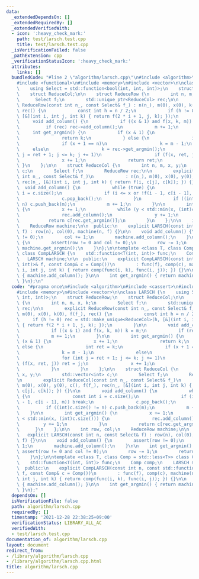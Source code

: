 ```yaml
---
data:
  _extendedDependsOn: []
  _extendedRequiredBy: []
  _extendedVerifiedWith:
  - icon: ':heavy_check_mark:'
    path: test/larsch.test.cpp
    title: test/larsch.test.cpp
  _isVerificationFailed: false
  _pathExtension: cpp
  _verificationStatusIcon: ':heavy_check_mark:'
  attributes:
    links: []
  bundledCode: "#line 2 \"algorithm/larsch.cpp\"\n#include <algorithm>\n#include <cassert>\n\
    #include <functional>\n#include <memory>\n#include <vector>\n\nclass LARSCH {\n\
    \    using Select = std::function<bool(int, int, int)>;\n    struct ReduceRow;\n\
    \    struct ReduceCol;\n\n    struct ReduceRow {\n        int n, m, x, k;\n  \
    \      Select f;\n        std::unique_ptr<ReduceCol> rec;\n\n        explicit\
    \ ReduceRow(const int n_, const Select& f_) : n(n_), m(0), x(0), k(0), f(f_),\
    \ rec() {\n            const int h = n / 2;\n            if (h != 0) rec = std::make_unique<ReduceCol>(h,\
    \ [&](int i, int j, int k) { return f(2 * i + 1, j, k); });\n        }\n\n   \
    \     void add_column() {\n            if ((x & 1) and f(x, k, m)) k = m;\n  \
    \          if (rec) rec->add_column();\n            m += 1;\n        }\n\n   \
    \     int get_argmin() {\n            if (x & 1) {\n                x += 1;\n\
    \                return k;\n            } else {\n                int ret = k;\n\
    \                if (x + 1 == n)\n                    k = m - 1;\n           \
    \     else\n                    k = rec->get_argmin();\n                for (int\
    \ j = ret + 1; j <= k; j += 1)\n                    if (f(x, ret, j)) ret = j;\n\
    \                x += 1;\n                return ret;\n            }\n       \
    \ }\n    };\n\n    struct ReduceCol {\n        int n, m, x, y;\n        std::vector<int>\
    \ c;\n        Select f;\n        ReduceRow rec;\n\n        explicit ReduceCol(const\
    \ int n_, const Select& f_)\n            : n(n_), m(0), x(0), y(0), c(), f(f_),\
    \ rec(n_, [&](int i, int j, int k) { return f(i, c[j], c[k]); }) {}\n\n      \
    \  void add_column() {\n            while (true) {\n                const int\
    \ i = c.size();\n                if (i <= x or !f(i - 1, c[i - 1], m)) break;\n\
    \                c.pop_back();\n            }\n            if ((int)c.size() !=\
    \ n) c.push_back(m);\n            m += 1;\n        }\n\n        int get_argmin()\
    \ {\n            x += 1;\n            while (y < std::min(x, (int)c.size())) {\n\
    \                rec.add_column();\n                y += 1;\n            }\n \
    \           return c[rec.get_argmin()];\n        }\n    };\n\n    int row, col;\n\
    \    ReduceRow machine;\n\n  public:\n    explicit LARSCH(const int n, const Select&\
    \ f) : row(n), col(0), machine(n, f) {}\n\n    void add_column() {\n        assert(row\
    \ != 0);\n        col += 1;\n        machine.add_column();\n    }\n\n    int get_argmin()\
    \ {\n        assert(row != 0 and col != 0);\n        row -= 1;\n        return\
    \ machine.get_argmin();\n    }\n};\n\ntemplate <class T, class Comp = std::less<T>>\
    \ class CompLARSCH {\n    std::function<T(int, int)> func;\n    Comp comp;\n \
    \   LARSCH machine;\n\n  public:\n    explicit CompLARSCH(const int n, const std::function<T(int,\
    \ int)>& f, const Comp& c = Comp())\n        : func(f), comp(c), machine(n, [&](int\
    \ i, int j, int k) { return comp(func(i, k), func(i, j)); }) {}\n\n    void add_column()\
    \ { machine.add_column(); }\n\n    int get_argmin() { return machine.get_argmin();\
    \ }\n};\n"
  code: "#pragma once\n#include <algorithm>\n#include <cassert>\n#include <functional>\n\
    #include <memory>\n#include <vector>\n\nclass LARSCH {\n    using Select = std::function<bool(int,\
    \ int, int)>;\n    struct ReduceRow;\n    struct ReduceCol;\n\n    struct ReduceRow\
    \ {\n        int n, m, x, k;\n        Select f;\n        std::unique_ptr<ReduceCol>\
    \ rec;\n\n        explicit ReduceRow(const int n_, const Select& f_) : n(n_),\
    \ m(0), x(0), k(0), f(f_), rec() {\n            const int h = n / 2;\n       \
    \     if (h != 0) rec = std::make_unique<ReduceCol>(h, [&](int i, int j, int k)\
    \ { return f(2 * i + 1, j, k); });\n        }\n\n        void add_column() {\n\
    \            if ((x & 1) and f(x, k, m)) k = m;\n            if (rec) rec->add_column();\n\
    \            m += 1;\n        }\n\n        int get_argmin() {\n            if\
    \ (x & 1) {\n                x += 1;\n                return k;\n            }\
    \ else {\n                int ret = k;\n                if (x + 1 == n)\n    \
    \                k = m - 1;\n                else\n                    k = rec->get_argmin();\n\
    \                for (int j = ret + 1; j <= k; j += 1)\n                    if\
    \ (f(x, ret, j)) ret = j;\n                x += 1;\n                return ret;\n\
    \            }\n        }\n    };\n\n    struct ReduceCol {\n        int n, m,\
    \ x, y;\n        std::vector<int> c;\n        Select f;\n        ReduceRow rec;\n\
    \n        explicit ReduceCol(const int n_, const Select& f_)\n            : n(n_),\
    \ m(0), x(0), y(0), c(), f(f_), rec(n_, [&](int i, int j, int k) { return f(i,\
    \ c[j], c[k]); }) {}\n\n        void add_column() {\n            while (true)\
    \ {\n                const int i = c.size();\n                if (i <= x or !f(i\
    \ - 1, c[i - 1], m)) break;\n                c.pop_back();\n            }\n  \
    \          if ((int)c.size() != n) c.push_back(m);\n            m += 1;\n    \
    \    }\n\n        int get_argmin() {\n            x += 1;\n            while (y\
    \ < std::min(x, (int)c.size())) {\n                rec.add_column();\n       \
    \         y += 1;\n            }\n            return c[rec.get_argmin()];\n  \
    \      }\n    };\n\n    int row, col;\n    ReduceRow machine;\n\n  public:\n \
    \   explicit LARSCH(const int n, const Select& f) : row(n), col(0), machine(n,\
    \ f) {}\n\n    void add_column() {\n        assert(row != 0);\n        col +=\
    \ 1;\n        machine.add_column();\n    }\n\n    int get_argmin() {\n       \
    \ assert(row != 0 and col != 0);\n        row -= 1;\n        return machine.get_argmin();\n\
    \    }\n};\n\ntemplate <class T, class Comp = std::less<T>> class CompLARSCH {\n\
    \    std::function<T(int, int)> func;\n    Comp comp;\n    LARSCH machine;\n\n\
    \  public:\n    explicit CompLARSCH(const int n, const std::function<T(int, int)>&\
    \ f, const Comp& c = Comp())\n        : func(f), comp(c), machine(n, [&](int i,\
    \ int j, int k) { return comp(func(i, k), func(i, j)); }) {}\n\n    void add_column()\
    \ { machine.add_column(); }\n\n    int get_argmin() { return machine.get_argmin();\
    \ }\n};"
  dependsOn: []
  isVerificationFile: false
  path: algorithm/larsch.cpp
  requiredBy: []
  timestamp: '2021-12-28 22:38:25+09:00'
  verificationStatus: LIBRARY_ALL_AC
  verifiedWith:
  - test/larsch.test.cpp
documentation_of: algorithm/larsch.cpp
layout: document
redirect_from:
- /library/algorithm/larsch.cpp
- /library/algorithm/larsch.cpp.html
title: algorithm/larsch.cpp
---
```

